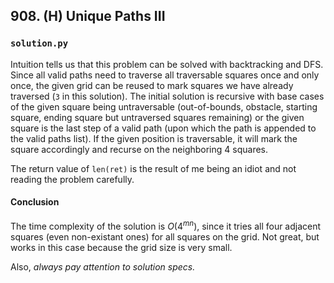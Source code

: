 ## 908. (H) Unique Paths III

### `solution.py`

Intuition tells us that this problem can be solved with backtracking and DFS. Since all valid paths need to traverse all traversable squares once and only once, the given grid can be reused to mark squares we have already traversed (`3` in this solution). The initial solution is recursive with base cases of the given square being untraversable (out-of-bounds, obstacle, starting square, ending square but untraversed squares remaining) or the given square is the last step of a valid path (upon which the path is appended to the valid paths list). If the given position is traversable, it will mark the square accordingly and recurse on the neighboring 4 squares.

The return value of `len(ret)` is the result of me being an idiot and not reading the problem carefully.

#### Conclusion

The time complexity of the solution is $O(4^{mn})$, since it tries all four adjacent squares (even non-existant ones) for all squares on the grid. Not great, but works in this case because the grid size is very small.

Also, *always pay attention to solution specs.*

